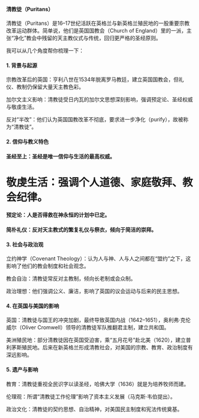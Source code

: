 #### 清教徒（Puritans）

清教徒（Puritans）是16–17世纪活跃在英格兰与新英格兰殖民地的一股重要宗教改革运动群体。简单说，他们是英国国教会（Church of England）里的一派，主张“净化”教会中残留的天主教仪式与传统，回归更严格的圣经原则。

我可以从几个角度帮你梳理一下：

#### 1. 背景与起源

宗教改革后的英国：亨利八世在1534年脱离罗马教廷，建立英国国教会，但礼仪、教制仍保留大量天主教色彩。

加尔文主义影响：清教徒受日内瓦的加尔文思想深刻影响，强调预定论、圣经权威与敬虔生活。

反对“半改”：他们认为英国国教改革不彻底，要求进一步净化（purify），故被称为“清教徒”。

#### 2. 信仰与教义特色

#### 圣经至上：圣经是唯一信仰与生活的最高权威。

# 敬虔生活：强调个人道德、家庭敬拜、教会纪律。

#### 预定论：人是否得救在神永恒的计划中已定。

#### 简朴礼仪：反对天主教式的繁复礼仪与祭衣，倾向于简洁的崇拜。

#### 3. 社会与政治观

立约神学（Covenant Theology）：认为人与神、人与人之间都在“盟约”之下，这影响了他们的教会制度和社会观念。

教会自治：清教徒常反对主教制，倾向长老制或会众制。

政治理想：他们强调公义、廉洁，影响了英国的议会运动与后来的民主思想。

#### 4. 在英国与美国的影响

英国：清教徒与国王的冲突加剧，最终导致英国内战（1642–1651），奥利弗·克伦威尔（Oliver Cromwell）领导的清教徒军队推翻君主制，建立共和国。

美洲殖民地：部分清教徒因在英国受迫害，乘“五月花号”赴北美（1620），建立普利茅斯殖民地。后来在新英格兰形成清教社会，对美国的宗教、教育、政治制度有深远影响。

#### 5. 遗产与影响

教育：清教徒重视全民识字以读圣经，哈佛大学（1636）就是为培养牧师而建。

伦理观：所谓“清教徒工作伦理”影响了资本主义发展（马克斯·韦伯提出）。

政治文化：清教徒的契约思想、自治精神，对美国民主制度和宪法传统奠基。
